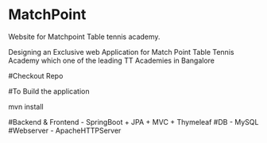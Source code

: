 # MatchPoint
Website for Matchpoint Table tennis academy.

Designing an Exclusive web Application for Match Point Table Tennis Academy which one of the leading TT Academies in Bangalore

#Checkout Repo

#To Build the application

mvn install

#Backend & Frontend -  SpringBoot + JPA + MVC + Thymeleaf
#DB - MySQL
#Webserver - ApacheHTTPServer


